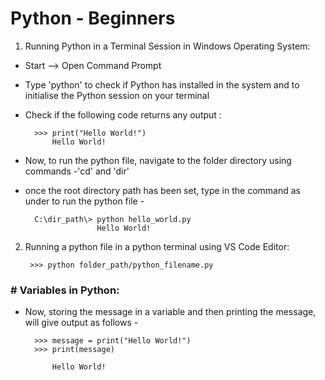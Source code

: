 # Python - Beginners

1. Running Python in a Terminal Session in Windows Operating System:
- Start --> Open Command Prompt
- Type 'python' to check if Python has installed in the system and to initialise the Python session on your terminal
- Check if the following code returns any output :
  
        >>> print("Hello World!")
            Hello World!
- Now, to run the python file, navigate to the folder directory using commands -'cd' and 'dir'
- once the root directory path has been set, type in the command as under to run the python file -

        C:\dir_path\> python hello_world.py
                      Hello World!

2. Running a python file in a python terminal using VS Code Editor:
   
        >>> python folder_path/python_filename.py

### # Variables in Python:

- Now, storing the message in a variable and then printing the message, will give output as follows -
  
        >>> message = print("Hello World!")
        >>> print(message)

            Hello World!
   
